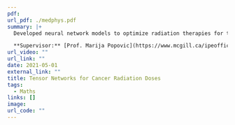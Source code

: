 ```yaml
---
pdf: 
url_pdf: ./medphys.pdf
summary: |+
  Developed neural network models to optimize radiation therapies for tumors. Simulated helical trajectories to reduce damage to healthy tissues while enhancing targeting precision.

  **Supervisor:** [Prof. Marija Popovic](https://www.mcgill.ca/ipeoffice/team-members/marija-popovic)
url_video: ""
url_link: ""
date: 2021-05-01
external_link: ""
title: Tensor Networks for Cancer Radiation Doses
tags:
  - Maths
links: []
image: 
url_code: ""
---
```

